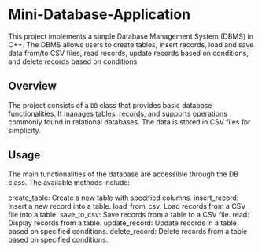 # Mini-Database-Application

This project implements a simple Database Management System (DBMS) in C++. The DBMS allows users to create tables, insert records, load and save data from/to CSV files, read records, update records based on conditions, and delete records based on conditions.

## Overview

The project consists of a `DB` class that provides basic database functionalities. It manages tables, records, and supports operations commonly found in relational databases. The data is stored in CSV files for simplicity.

## Usage

The main functionalities of the database are accessible through the DB class. The available methods include:

create_table: Create a new table with specified columns.
insert_record: Insert a new record into a table.
load_from_csv: Load records from a CSV file into a table.
save_to_csv: Save records from a table to a CSV file.
read: Display records from a table.
update_record: Update records in a table based on specified conditions.
delete_record: Delete records from a table based on specified conditions.
